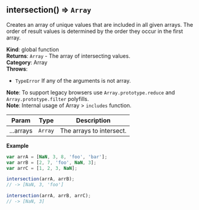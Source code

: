 <a name="intersection"></a>

## intersection() ⇒ <code>Array</code>
Creates an array of unique values that are included in all given arrays.
The order of result values is determined by the order they occur in the first array.

**Kind**: global function  
**Returns**: <code>Array</code> - The array of intersecting values.  
**Category**: Array  
**Throws**:

- <code>TypeError</code> If any of the arguments is not array.

**Note**: To support legacy browsers use `Array.prototype.reduce` and `Array.prototype.filter` polyfills.  
**Note**: Internal usage of Array > `includes` function.  

| Param | Type | Description |
| --- | --- | --- |
| ...arrays | <code>Array</code> | The arrays to intersect. |

**Example**  
```js
var arrA = [NaN, 3, 8, 'foo', 'bar'];
var arrB = [2, 7, 'foo', NaN, 3];
var arrC = [1, 2, 3, NaN];

intersection(arrA, arrB);
// -> [NaN, 3, 'foo']

intersection(arrA, arrB, arrC);
// -> [NaN, 3]
```

